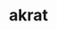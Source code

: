 ---
layout: dictionary_entry
title: akrat
parent: Common Words
last_modified_date: 2021-10-19

word: akrat
see_also:
  - "unkrat"
transcriptions:
  - ˈækræt
translations:
  - "accurate; correct"
  - "true"
  - "yes"
examples:
  - bzo: "I omnitime **akrat** [bea](bea)."
    eng: "*I am always **correct**.*"
---